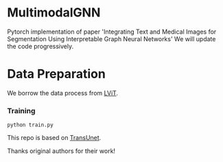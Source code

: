 # MultimodalGNN
Pytorch implementation of paper 'Integrating Text and Medical Images for Segmentation Using Interpretable Graph Neural Networks'
We will update the code progressively.

# Data Preparation
We borrow the data process from [LViT](https://github.com/HUANGLIZI/LViT).


### Training
```
python train.py
```

This repo is based on [TransUnet](https://github.com/Junelin2333/LanGuideMedSeg-MICCAI2023).

Thanks original authors for their work!


